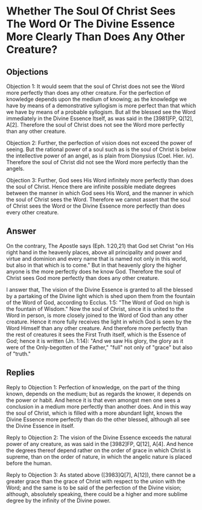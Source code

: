 # Whether The Soul Of Christ Sees The Word Or The Divine Essence More Clearly Than Does Any Other Creature?

## Objections

Objection 1: It would seem that the soul of Christ does not see the Word more perfectly than does any other creature. For the perfection of knowledge depends upon the medium of knowing; as the knowledge we have by means of a demonstrative syllogism is more perfect than that which we have by means of a probable syllogism. But all the blessed see the Word immediately in the Divine Essence Itself, as was said in the [3981]FP, Q[12], A[2]. Therefore the soul of Christ does not see the Word more perfectly than any other creature.

Objection 2: Further, the perfection of vision does not exceed the power of seeing. But the rational power of a soul such as is the soul of Christ is below the intellective power of an angel, as is plain from Dionysius (Coel. Hier. iv). Therefore the soul of Christ did not see the Word more perfectly than the angels.

Objection 3: Further, God sees His Word infinitely more perfectly than does the soul of Christ. Hence there are infinite possible mediate degrees between the manner in which God sees His Word, and the manner in which the soul of Christ sees the Word. Therefore we cannot assert that the soul of Christ sees the Word or the Divine Essence more perfectly than does every other creature.

## Answer

On the contrary, The Apostle says (Eph. 1:20,21) that God set Christ "on His right hand in the heavenly places, above all principality and power and virtue and dominion and every name that is named not only in this world, but also in that which is to come." But in that heavenly glory the higher anyone is the more perfectly does he know God. Therefore the soul of Christ sees God more perfectly than does any other creature.

I answer that, The vision of the Divine Essence is granted to all the blessed by a partaking of the Divine light which is shed upon them from the fountain of the Word of God, according to Ecclus. 1:5: "The Word of God on high is the fountain of Wisdom." Now the soul of Christ, since it is united to the Word in person, is more closely joined to the Word of God than any other creature. Hence it more fully receives the light in which God is seen by the Word Himself than any other creature. And therefore more perfectly than the rest of creatures it sees the First Truth itself, which is the Essence of God; hence it is written (Jn. 1:14): "And we saw His glory, the glory as it were of the Only-begotten of the Father," "full" not only of "grace" but also of "truth."

## Replies

Reply to Objection 1: Perfection of knowledge, on the part of the thing known, depends on the medium; but as regards the knower, it depends on the power or habit. And hence it is that even amongst men one sees a conclusion in a medium more perfectly than another does. And in this way the soul of Christ, which is filled with a more abundant light, knows the Divine Essence more perfectly than do the other blessed, although all see the Divine Essence in itself.

Reply to Objection 2: The vision of the Divine Essence exceeds the natural power of any creature, as was said in the [3982]FP, Q[12], A[4]. And hence the degrees thereof depend rather on the order of grace in which Christ is supreme, than on the order of nature, in which the angelic nature is placed before the human.

Reply to Objection 3: As stated above ([3983]Q[7], A[12]), there cannot be a greater grace than the grace of Christ with respect to the union with the Word; and the same is to be said of the perfection of the Divine vision; although, absolutely speaking, there could be a higher and more sublime degree by the infinity of the Divine power.